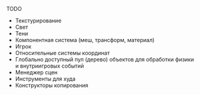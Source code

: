 TODO

* Текстурирование
* Свет
* Тени
* Компонентная система (меш, трансформ, материал)
* Игрок
* Относительные системы координат
* Глобально доступный пул (дерево) объектов для обработки физики и внутриигровых событий
* Менеджер сцен
* Инструменты для худа
* Конструкторы копирования